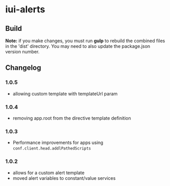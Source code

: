 # iui-alerts

## Build
**Note:** if you make changes, you must run **gulp** to rebuild the combined files in the 'dist' directory. You may need to also update the package.json version number.

## Changelog

### 1.0.5
- allowing custom template with templateUrl param

### 1.0.4
- removing app.root from the directive template definition

### 1.0.3
- Performance improvements for apps using `conf.client.head.addlPathedScripts`

### 1.0.2
- allows for a custom alert template
- moved alert variables to constant/value services
